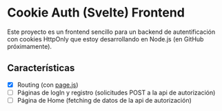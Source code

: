 # Cookie Auth (Svelte) Frontend

Este proyecto es un frontend sencillo para un backend de autentificación con cookies HttpOnly que estoy desarrollando en Node.js (en GitHub próximamente).

## Características
- [x] Routing (con [page.js](https://github.com/visionmedia/page.js))
- [ ] Páginas de logIn y registro (solicitudes POST a la api de autorización)
- [ ] Página de Home (fetching de datos de la api de autorización)
